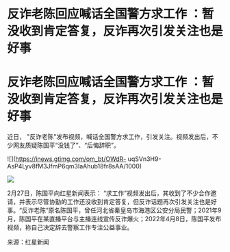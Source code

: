 # 反诈老陈回应喊话全国警方求工作 ：暂没收到肯定答复，反诈再次引发关注也是好事

# 反诈老陈回应喊话全国警方求工作 ：暂没收到肯定答复，反诈再次引发关注也是好事

近日， "反诈老陈"发布视频，喊话全国警方求工作，引发关注。视频发出后，不少网友质疑陈国平“没钱了”、“后悔辞职”。

![](https://inews.gtimg.com/om_bt/OWdR-
uqSVn3H9-AsP4Lyv8fM3JfmP6qm3IaAhub18fr8sAA/1000)

![](https://inews.gtimg.com/om_bt/OxSjyxhW4cLK4qvHvtfbGxHD644_wd0-HJ64w1TfuieUQAA/1000)

2月27日，陈国平向红星新闻表示：
“求工作”视频发出后，其收到了不少合作邀请，并表示尽管协勤的工作还没收到肯定答复，但反诈话题再次引发关注也是好事。“反诈老陈”原名陈国平，曾任河北省秦皇岛市海港区公安分局民警；2021年9月，陈国平在某直播平台与主播连线宣传反诈爆火；2022年4月8日，陈国平发布视频，称自己决定辞去警察工作专注公益事业。

来源：红星新闻

